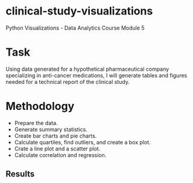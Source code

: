 # clinical-study-visualizations
Python Visualizations - Data Analytics Course Module 5

# Task
Using data generated for a hypothetical pharmaceutical company specializing in anti-cancer medications, I will generate tables and figures needed for a technical report of the clinical study.

# Methodology
- Prepare the data.
- Generate summary statistics.
- Create bar charts and pie charts.
- Calculate quartiles, find outliers, and create a box plot.
- Crate a line plot and a scatter plot.
- Calculate correlation and regression.

## Results


